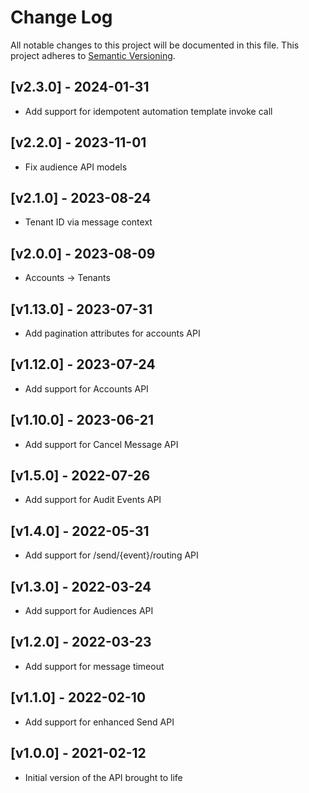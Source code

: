 # Change Log

All notable changes to this project will be documented in this file.
This project adheres to [Semantic Versioning](http://semver.org/).

## [v2.3.0] - 2024-01-31
- Add support for idempotent automation template invoke call

## [v2.2.0] - 2023-11-01
- Fix audience API models

## [v2.1.0] - 2023-08-24
- Tenant ID via message context

## [v2.0.0] - 2023-08-09
- Accounts -> Tenants

## [v1.13.0] - 2023-07-31
- Add pagination attributes for accounts API

## [v1.12.0] - 2023-07-24
- Add support for Accounts API

## [v1.10.0] - 2023-06-21

- Add support for Cancel Message API

## [v1.5.0] - 2022-07-26

- Add support for Audit Events API

## [v1.4.0] - 2022-05-31

- Add support for /send/{event}/routing API

## [v1.3.0] - 2022-03-24

- Add support for Audiences API

## [v1.2.0] - 2022-03-23

- Add support for message timeout

## [v1.1.0] - 2022-02-10

- Add support for enhanced Send API

## [v1.0.0] - 2021-02-12

- Initial version of the API brought to life

